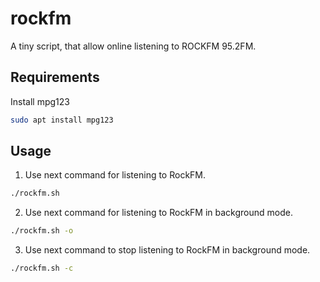 # rockfm

A tiny script, that allow online listening to ROCKFM 95.2FM.

Requirements
------------

Install mpg123

```bash
sudo apt install mpg123
```

Usage
-----

1. Use next command for listening to RockFM.

```bash
./rockfm.sh
```

2. Use next command for listening to RockFM in background mode.

```bash
./rockfm.sh -o
```

3. Use next command to stop listening to RockFM in background mode.

```bash
./rockfm.sh -c
```

